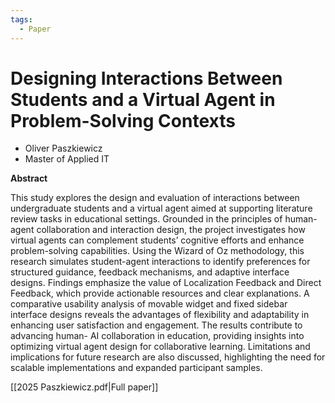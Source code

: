 ```yaml
---
tags:
  - Paper
---
```

# Designing Interactions Between Students and a Virtual Agent in Problem-Solving Contexts

- Oliver Paszkiewicz
- Master of Applied IT

**Abstract**

This study explores the design and evaluation of interactions between undergraduate students and a virtual agent aimed at supporting literature review tasks in educational settings. Grounded in the principles of human-agent collaboration and interaction design, the project investigates how virtual agents can complement students’ cognitive efforts and enhance problem-solving capabilities. Using the Wizard of Oz methodology, this research simulates student-agent interactions to identify preferences for structured guidance, feedback mechanisms, and adaptive interface designs. Findings emphasize the value of Localization Feedback and Direct Feedback, which provide actionable resources and clear explanations. A comparative usability analysis of movable widget and fixed sidebar interface designs reveals the advantages of flexibility and adaptability in enhancing user satisfaction and engagement. The results contribute to advancing human- AI collaboration in education, providing insights into optimizing virtual agent design for collaborative learning. Limitations and implications for future research are also discussed, highlighting the need for scalable implementations and expanded participant samples.

[[2025 Paszkiewicz.pdf|Full paper]]

